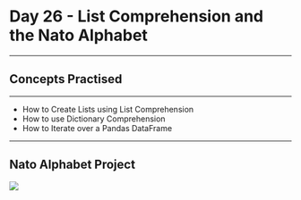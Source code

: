 # Day 26 - List Comprehension and the Nato Alphabet
___
## Concepts Practised
___
* How to Create Lists using List Comprehension
* How to use Dictionary Comprehension
* How to Iterate over a Pandas DataFrame
___
## Nato Alphabet Project
![](https://user-images.githubusercontent.com/98851253/155255461-65dfff99-7dbf-4a0b-aa1f-2fc327bd28a8.gif)